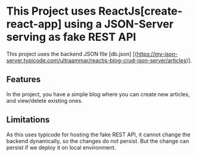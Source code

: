 # This Project uses ReactJs[create-react-app] using a JSON-Server serving as fake REST API

This project uses the backend JSON file [db.json] [(https://my-json-server.typicode.com/ultraammar/reactjs-blog-crud-json-server/articles)].

## Features

In the project, you have a simple blog where you can create new articles, and view/delete existing ones.

## Limitations

As this uses typicode for hosting the fake REST API, it cannot change the backend dynamically, so the changes do not persist. But the change can persist if we deploy it on local environment.
